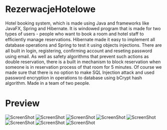 # RezerwacjeHotelowe

Hotel booking system, which is made using Java and frameworks like JavaFX, Spring and Hibernate. It is
windowed program that is made for two types of users - people who want to book a room and hotel staff to efﬁciently manage reservations. Hibernate made it easy to implement all database operations and Spring to test it using objects injections. There are all built in login, registering, conﬁrming account and reseting password using email. As well as safety algorithms that prevent such actions as double reservation, there is a built in mechanism to block reservation when someone is in reservation process of that room for 5 minutes. Of course we made sure that there is no option to make SQL Injection attack and used password encryption in operations to database using bCrypt hash algorithm. Made in a team of two people.

# Preview

![ScreenShot](https://i.postimg.cc/CxKvnxzw/Zrzut-ekranu-2020-03-10-o-22-25-35.png)
![ScreenShot](https://i.postimg.cc/9M9gXgzT/Zrzut-ekranu-2020-03-10-o-22-25-41.png)
![ScreenShot](https://i.postimg.cc/90txZ4dQ/Zrzut-ekranu-2020-03-10-o-22-25-48.png)
![ScreenShot](https://i.postimg.cc/2yfc1dBt/Zrzut-ekranu-2020-03-10-o-22-25-54.png)
![ScreenShot](https://i.postimg.cc/vmkSsw8b/Zrzut-ekranu-2020-03-10-o-22-26-00.png)
![ScreenShot](https://i.postimg.cc/KvxpFNbk/Zrzut-ekranu-2020-03-10-o-22-26-06.png)
![ScreenShot](https://i.postimg.cc/J7bY9FfC/Zrzut-ekranu-2020-03-10-o-22-26-12.png)
![ScreenShot](https://i.postimg.cc/MGvrNpS9/Zrzut-ekranu-2020-03-10-o-22-26-16.png)
